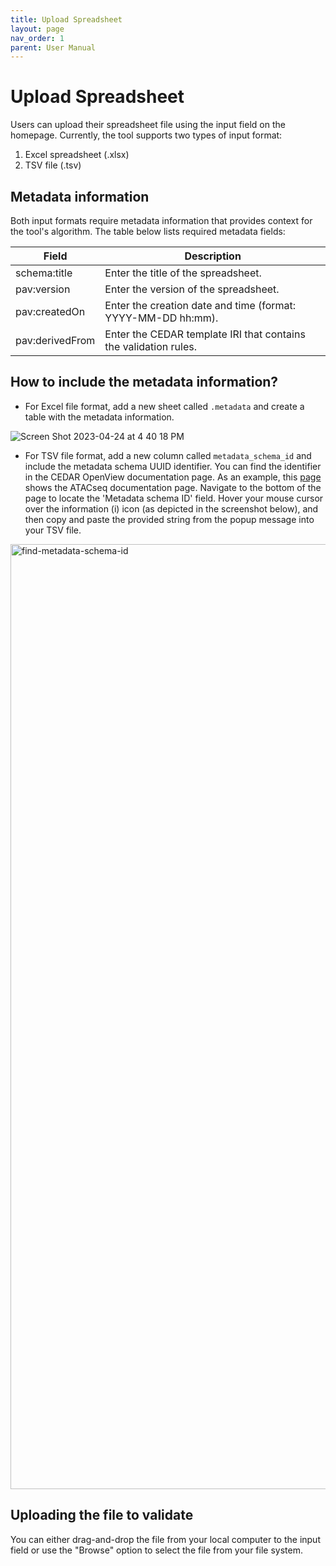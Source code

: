 ```yaml
---
title: Upload Spreadsheet
layout: page
nav_order: 1
parent: User Manual
---
```


# Upload Spreadsheet

Users can upload their spreadsheet file using the input field on the homepage. Currently, the tool supports two types of input format:
1. Excel spreadsheet (.xlsx)
2. TSV file (.tsv)

## Metadata information

Both input formats require metadata information that provides context for the tool's algorithm. The table below lists required metadata fields:

| Field | Description |
| ----------- | ----------- |
| schema:title | Enter the title of the spreadsheet. |
| pav:version | Enter the version of the spreadsheet. |
| pav:createdOn | Enter the creation date and time (format: YYYY-MM-DD hh:mm). |
| pav:derivedFrom | Enter the CEDAR template IRI that contains the validation rules. |

## How to include the metadata information?

* For Excel file format, add a new sheet called `.metadata` and create a table with the metadata information.

![Screen Shot 2023-04-24 at 4 40 18 PM](https://user-images.githubusercontent.com/5062950/234138426-d0765efa-829b-491f-ad78-413914f9a818.png)

* For TSV file format, add a new column called `metadata_schema_id` and include the metadata schema UUID identifier. You can find the identifier in the CEDAR OpenView documentation page. As an example, this [page](https://openview.metadatacenter.org/templates/https:%2F%2Frepo.metadatacenter.org%2Ftemplates%2F329f8a62-a468-4ba9-863d-fc0e328f896a) shows the ATACseq documentation page. Navigate to the bottom of the page to locate the 'Metadata schema ID' field. Hover your mouse cursor over the information (i) icon (as depicted in the screenshot below), and then copy and paste the provided string from the popup message into your TSV file.

<img width="1512" alt="find-metadata-schema-id" src="https://github.com/metadatacenter/spreadsheet-validator-docs/assets/5062950/009a08fd-650c-46b0-ac82-bc1b0d2e58bd">



## Uploading the file to validate

You can either drag-and-drop the file from your local computer to the input field or use the "Browse" option to select the file from your file system.
